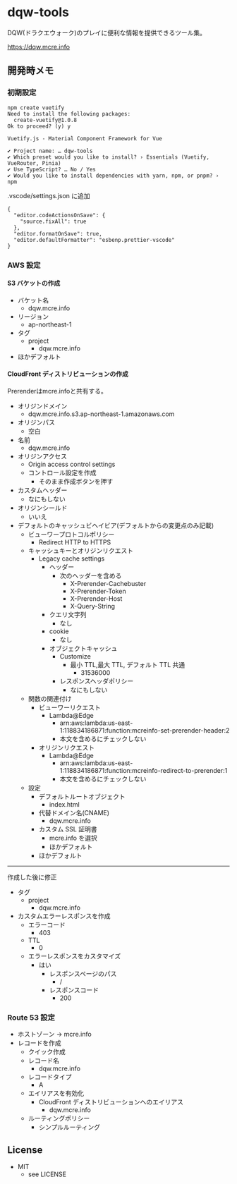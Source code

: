 # dqw-tools

DQW(ドラクエウォーク)のプレイに便利な情報を提供できるツール集。

https://dqw.mcre.info

## 開発時メモ

### 初期設定

```
npm create vuetify
Need to install the following packages:
  create-vuetify@1.0.8
Ok to proceed? (y) y

Vuetify.js - Material Component Framework for Vue

✔ Project name: … dqw-tools
✔ Which preset would you like to install? › Essentials (Vuetify, VueRouter, Pinia)
✔ Use TypeScript? … No / Yes
✔ Would you like to install dependencies with yarn, npm, or pnpm? › npm
```

.vscode/settings.json に追加

```
{
  "editor.codeActionsOnSave": {
    "source.fixAll": true
  },
  "editor.formatOnSave": true,
  "editor.defaultFormatter": "esbenp.prettier-vscode"
}
```

### AWS 設定

#### S3 バケットの作成

- バケット名
  - dqw.mcre.info
- リージョン
  - ap-northeast-1
- タグ
  - project
    - dqw.mcre.info
- ほかデフォルト

#### CloudFront ディストリビューションの作成

Prerenderはmcre.infoと共有する。

- オリジンドメイン
  - dqw.mcre.info.s3.ap-northeast-1.amazonaws.com
- オリジンパス
  - 空白
- 名前
  - dqw.mcre.info
- オリジンアクセス
  - Origin access control settings
  - コントロール設定を作成
    - そのまま作成ボタンを押す
- カスタムヘッダー
  - なにもしない
- オリジンシールド
  - いいえ
- デフォルトのキャッシュビヘイビア(デフォルトからの変更点のみ記載)
  - ビューワープロトコルポリシー
    - Redirect HTTP to HTTPS
  - キャッシュキーとオリジンリクエスト
    - Legacy cache settings
      - ヘッダー
        - 次のヘッダーを含める
          - X-Prerender-Cachebuster
          - X-Prerender-Token
          - X-Prerender-Host
          - X-Query-String
      - クエリ文字列
        - なし
      - cookie
        - なし
      - オブジェクトキャッシュ
        - Customize
          - 最小 TTL,最大 TTL, デフォルト TTL 共通
            - 31536000
        - レスポンスヘッダポリシー
          - なにもしない
  - 関数の関連付け
    - ビューワーリクエスト
      - Lambda@Edge
        - arn:aws:lambda:us-east-1:118834186871:function:mcreinfo-set-prerender-header:2
        - 本文を含めるにチェックしない
    - オリジンリクエスト
      - Lambda@Edge
        - arn:aws:lambda:us-east-1:118834186871:function:mcreinfo-redirect-to-prerender:1
        - 本文を含めるにチェックしない
  - 設定
    - デフォルトルートオブジェクト
      - index.html
    - 代替ドメイン名(CNAME)
      - dqw.mcre.info
    - カスタム SSL 証明書
      - mcre.info を選択
      - ほかデフォルト
    - ほかデフォルト

---

作成した後に修正

- タグ
  - project
    - dqw.mcre.info
- カスタムエラーレスポンスを作成
  - エラーコード
    - 403
  - TTL
    - 0
  - エラーレスポンスをカスタマイズ
    - はい
      - レスポンスページのパス
        - /
      - レスポンスコード
        - 200


### Route 53 設定

- ホストゾーン → mcre.info
- レコードを作成
  - クイック作成
  - レコード名
    - dqw.mcre.info
  - レコードタイプ
    - A
  - エイリアスを有効化
    - CloudFront ディストリビューションへのエイリアス
      - dqw.mcre.info
  - ルーティングポリシー
    - シンプルルーティング


## License

- MIT
  - see LICENSE
